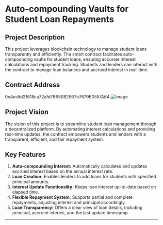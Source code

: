 # Auto-compounding Vaults for Student Loan Repayments

## Project Description
This project leverages blockchain technology to manage student loans transparently and efficiently. The smart contract facilitates auto-compounding vaults for student loans, ensuring accurate interest calculations and repayment tracking. Students and lenders can interact with the contract to manage loan balances and accrued interest in real-time.

## Contract Address
0x4ea5d21618ca72afd7B650B2E67b7679E0557A64
![image](https://github.com/user-attachments/assets/124e7086-8abc-4b99-90a9-1066e497fe12)


## Project Vision
The vision of this project is to streamline student loan management through a decentralized platform. By automating interest calculations and providing real-time updates, the contract empowers students and lenders with a transparent, efficient, and fair repayment system.

## Key Features
1. **Auto-compounding Interest:** Automatically calculates and updates accrued interest based on the annual interest rate.
2. **Loan Creation:** Enables lenders to add loans for students with specified principal amounts.
3. **Interest Update Functionality:** Keeps loan interest up-to-date based on elapsed time.
4. **Flexible Repayment System:** Supports partial and complete repayments, adjusting interest and principal accordingly.
5. **Loan Transparency:** Offers a clear view of loan details, including principal, accrued interest, and the last update timestamp.

---
